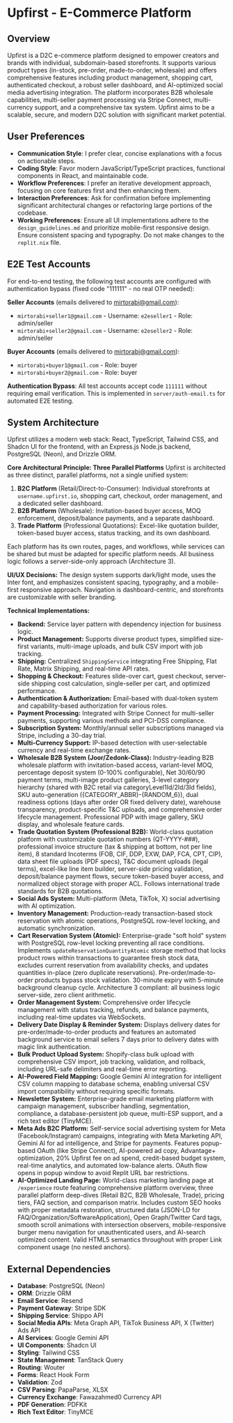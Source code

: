 # Upfirst - E-Commerce Platform

## Overview
Upfirst is a D2C e-commerce platform designed to empower creators and brands with individual, subdomain-based storefronts. It supports various product types (in-stock, pre-order, made-to-order, wholesale) and offers comprehensive features including product management, shopping cart, authenticated checkout, a robust seller dashboard, and AI-optimized social media advertising integration. The platform incorporates B2B wholesale capabilities, multi-seller payment processing via Stripe Connect, multi-currency support, and a comprehensive tax system. Upfirst aims to be a scalable, secure, and modern D2C solution with significant market potential.

## User Preferences
- **Communication Style**: I prefer clear, concise explanations with a focus on actionable steps.
- **Coding Style**: Favor modern JavaScript/TypeScript practices, functional components in React, and maintainable code.
- **Workflow Preferences**: I prefer an iterative development approach, focusing on core features first and then enhancing them.
- **Interaction Preferences**: Ask for confirmation before implementing significant architectural changes or refactoring large portions of the codebase.
- **Working Preferences**: Ensure all UI implementations adhere to the `design_guidelines.md` and prioritize mobile-first responsive design. Ensure consistent spacing and typography. Do not make changes to the `replit.nix` file.

## E2E Test Accounts
For end-to-end testing, the following test accounts are configured with authentication bypass (fixed code "111111" - no real OTP needed):

**Seller Accounts** (emails delivered to mirtorabi@gmail.com):
- `mirtorabi+seller1@gmail.com` - Username: `e2eseller1` - Role: admin/seller
- `mirtorabi+seller2@gmail.com` - Username: `e2eseller2` - Role: admin/seller

**Buyer Accounts** (emails delivered to mirtorabi@gmail.com):
- `mirtorabi+buyer1@gmail.com` - Role: buyer
- `mirtorabi+buyer2@gmail.com` - Role: buyer

**Authentication Bypass**: All test accounts accept code `111111` without requiring email verification. This is implemented in `server/auth-email.ts` for automated E2E testing.

## System Architecture
Upfirst utilizes a modern web stack: React, TypeScript, Tailwind CSS, and Shadcn UI for the frontend, with an Express.js Node.js backend, PostgreSQL (Neon), and Drizzle ORM.

**Core Architectural Principle: Three Parallel Platforms**
Upfirst is architected as three distinct, parallel platforms, not a single unified system:
1.  **B2C Platform** (Retail/Direct-to-Consumer): Individual storefronts at `username.upfirst.io`, shopping cart, checkout, order management, and a dedicated seller dashboard.
2.  **B2B Platform** (Wholesale): Invitation-based buyer access, MOQ enforcement, deposit/balance payments, and a separate dashboard.
3.  **Trade Platform** (Professional Quotations): Excel-like quotation builder, token-based buyer access, status tracking, and its own dashboard.

Each platform has its own routes, pages, and workflows, while services can be shared but must be adapted for specific platform needs. All business logic follows a server-side-only approach (Architecture 3).

**UI/UX Decisions:**
The design system supports dark/light mode, uses the Inter font, and emphasizes consistent spacing, typography, and a mobile-first responsive approach. Navigation is dashboard-centric, and storefronts are customizable with seller branding.

**Technical Implementations:**
-   **Backend:** Service layer pattern with dependency injection for business logic.
-   **Product Management:** Supports diverse product types, simplified size-first variants, multi-image uploads, and bulk CSV import with job tracking.
-   **Shipping:** Centralized `ShippingService` integrating Free Shipping, Flat Rate, Matrix Shipping, and real-time API rates.
-   **Shopping & Checkout:** Features slide-over cart, guest checkout, server-side shipping cost calculation, single-seller per cart, and optimized performance.
-   **Authentication & Authorization:** Email-based with dual-token system and capability-based authorization for various roles.
-   **Payment Processing:** Integrated with Stripe Connect for multi-seller payments, supporting various methods and PCI-DSS compliance.
-   **Subscription System:** Monthly/annual seller subscriptions managed via Stripe, including a 30-day trial.
-   **Multi-Currency Support:** IP-based detection with user-selectable currency and real-time exchange rates.
-   **Wholesale B2B System (Joor/Zedonk-Class):** Industry-leading B2B wholesale platform with invitation-based access, variant-level MOQ, percentage deposit system (0-100% configurable), Net 30/60/90 payment terms, multi-image product galleries, 3-level category hierarchy (shared with B2C retail via categoryLevel1Id/2Id/3Id fields), SKU auto-generation ({CATEGORY_ABBR}-{RANDOM_6}), dual readiness options (days after order OR fixed delivery date), warehouse transparency, product-specific T&C uploads, and comprehensive order lifecycle management. Professional PDP with image gallery, SKU display, and wholesale feature cards.
-   **Trade Quotation System (Professional B2B):** World-class quotation platform with customizable quotation numbers (QT-YYYY-###), professional invoice structure (tax & shipping at bottom, not per line item), 8 standard Incoterms (FOB, CIF, DDP, EXW, DAP, FCA, CPT, CIP), data sheet file uploads (PDF specs), T&C document uploads (legal terms), excel-like line item builder, server-side pricing validation, deposit/balance payment flows, secure token-based buyer access, and normalized object storage with proper ACL. Follows international trade standards for B2B quotations.
-   **Social Ads System:** Multi-platform (Meta, TikTok, X) social advertising with AI optimization.
-   **Inventory Management:** Production-ready transaction-based stock reservation with atomic operations, PostgreSQL row-level locking, and automatic synchronization.
-   **Cart Reservation System (Atomic):** Enterprise-grade "soft hold" system with PostgreSQL row-level locking preventing all race conditions. Implements `updateReservationQuantityAtomic` storage method that locks product rows within transactions to guarantee fresh stock data, excludes current reservation from availability checks, and updates quantities in-place (zero duplicate reservations). Pre-order/made-to-order products bypass stock validation. 30-minute expiry with 5-minute background cleanup cycle. Architecture 3 compliant: all business logic server-side, zero client arithmetic.
-   **Order Management System:** Comprehensive order lifecycle management with status tracking, refunds, and balance payments, including real-time updates via WebSockets.
-   **Delivery Date Display & Reminder System:** Displays delivery dates for pre-order/made-to-order products and features an automated background service to email sellers 7 days prior to delivery dates with magic link authentication.
-   **Bulk Product Upload System:** Shopify-class bulk upload with comprehensive CSV import, job tracking, validation, and rollback, including URL-safe delimiters and real-time error reporting.
-   **AI-Powered Field Mapping:** Google Gemini AI integration for intelligent CSV column mapping to database schema, enabling universal CSV import compatibility without requiring specific formats.
-   **Newsletter System:** Enterprise-grade email marketing platform with campaign management, subscriber handling, segmentation, compliance, a database-persistent job queue, multi-ESP support, and a rich text editor (TinyMCE).
-   **Meta Ads B2C Platform:** Self-service social advertising system for Meta (Facebook/Instagram) campaigns, integrating with Meta Marketing API, Gemini AI for ad intelligence, and Stripe for payments. Features popup-based OAuth (like Stripe Connect), AI-powered ad copy, Advantage+ optimization, 20% Upfirst fee on ad spend, credit-based budget system, real-time analytics, and automated low-balance alerts. OAuth flow opens in popup window to avoid Replit URL bar restrictions.
-   **AI-Optimized Landing Page:** World-class marketing landing page at `/experience` route featuring comprehensive platform overview, three parallel platform deep-dives (Retail B2C, B2B Wholesale, Trade), pricing tiers, FAQ section, and comparison matrix. Includes custom SEO hooks with proper metadata restoration, structured data (JSON-LD for FAQ/Organization/SoftwareApplication), Open Graph/Twitter Card tags, smooth scroll animations with intersection observers, mobile-responsive burger menu navigation for unauthenticated users, and AI-search optimized content. Valid HTML5 semantics throughout with proper Link component usage (no nested anchors).

## External Dependencies
-   **Database**: PostgreSQL (Neon)
-   **ORM**: Drizzle ORM
-   **Email Service**: Resend
-   **Payment Gateway**: Stripe SDK
-   **Shipping Service**: Shippo API
-   **Social Media APIs**: Meta Graph API, TikTok Business API, X (Twitter) Ads API
-   **AI Services**: Google Gemini API
-   **UI Components**: Shadcn UI
-   **Styling**: Tailwind CSS
-   **State Management**: TanStack Query
-   **Routing**: Wouter
-   **Forms**: React Hook Form
-   **Validation**: Zod
-   **CSV Parsing**: PapaParse, XLSX
-   **Currency Exchange**: Fawazahmed0 Currency API
-   **PDF Generation**: PDFKit
-   **Rich Text Editor**: TinyMCE